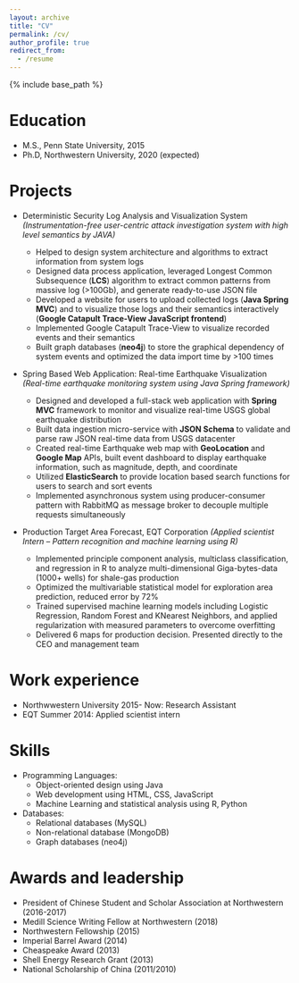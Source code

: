 ```yaml
---
layout: archive
title: "CV"
permalink: /cv/
author_profile: true
redirect_from:
  - /resume
---
```


{% include base_path %}

Education
======
* M.S., Penn State University, 2015
* Ph.D, Northwestern University, 2020 (expected)

Projects
======
* Deterministic Security Log Analysis and Visualization System
*(Instrumentation-free user-centric attack investigation system with high level semantics by JAVA)*
  * Helped to design system architecture and algorithms to extract information from system logs
  * Designed data process application, leveraged Longest Common Subsequence (**LCS**) algorithm to extract common patterns from massive log (>100Gb), and generate ready-to-use JSON file
  * Developed a website for users to upload collected logs (**Java Spring MVC**) and to visualize those logs and their semantics interactively (**Google Catapult Trace-View JavaScript frontend**)
  * Implemented Google Catapult Trace-View to visualize recorded events and their semantics
  * Built graph databases (**neo4j**) to store the graphical dependency of system events and optimized the data import time by >100 times

* Spring Based Web Application: Real-time Earthquake Visualization
*(Real-time earthquake monitoring system using Java Spring framework)*
  * Designed and developed a full-stack web application with **Spring MVC** framework to monitor and visualize real-time USGS global earthquake distribution
  * Built data ingestion micro-service with **JSON Schema** to validate and parse raw JSON real-time data from USGS datacenter
  * Created real-time Earthquake web map with **GeoLocation** and **Google Map** APIs, built event dashboard to display earthquake information, such as magnitude, depth, and coordinate
  * Utilized **ElasticSearch** to provide location based search functions for users to search and sort events
  * Implemented asynchronous system using producer-consumer pattern with RabbitMQ as message broker to decouple multiple requests simultaneously

* Production Target Area Forecast, EQT Corporation
*(Applied scientist Intern – Pattern recognition and machine learning using R)*
  * Implemented principle component analysis, multiclass classification, and regression in R to analyze multi-dimensional Giga-bytes-data (1000+ wells) for shale-gas production
  * Optimized the multivariable statistical model for exploration area prediction, reduced error by 72%
  * Trained supervised machine learning models including Logistic Regression, Random Forest and KNearest Neighbors, and applied regularization with measured parameters to overcome overfitting
  * Delivered 6 maps for production decision. Presented directly to the CEO and management team

Work experience
======
* Northwwestern University 2015- Now: Research Assistant
* EQT Summer 2014: Applied scientist intern

Skills
======
* Programming Languages: 
  * Object-oriented design using Java
  * Web development using HTML, CSS, JavaScript 
  * Machine Learning and statistical analysis using R, Python 
* Databases: 
  * Relational databases (MySQL)
  * Non-relational database (MongoDB)
  * Graph databases (neo4j) 

Awards and leadership
======
* President of Chinese Student and Scholar Association at Northwestern (2016-2017)
* Medill Science Writing Fellow at Northwestern (2018)
* Northwestern Fellowship (2015)
* Imperial Barrel Award (2014)
* Cheaspeake Award (2013)
* Shell Energy Research Grant (2013)
* National Scholarship of China (2011/2010)
